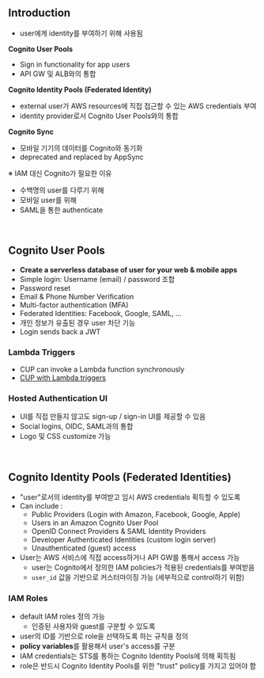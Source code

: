 ## Introduction

- user에게 identity를 부여하기 위해 사용됨

**Cognito User Pools**

- Sign in functionality for app users
- API GW 및 ALB와의 통합

**Cognito Identity Pools (Federated Identity)**

- external user가 AWS resources에 직접 접근할 수 있는 AWS credentials 부여
- identity provider로서 Cognito User Pools와의 통합

**Cognito Sync**

- 모바일 기기의 데이터를 Cognito와 동기화
- deprecated and replaced by AppSync

※ IAM 대신 Cognito가 필요한 이유

- 수백명의 user를 다루기 위해
- 모바일 user를 위해
- SAML을 통한 authenticate

<br>

## Cognito User Pools

- **Create a serverless database of user for your web & mobile apps**
- Simple login: Username (email) / password 조합
- Password reset
- Email & Phone Number Verification
- Multi-factor authentication (MFA)
- Federated Identities: Facebook, Google, SAML, ...
- 개인 정보가 유출된 경우 user 차단 기능
- Login sends back a JWT

### Lambda Triggers

- CUP can invoke a Lambda function synchronously
- [CUP with Lambda triggers](https://docs.aws.amazon.com/cognito/latest/developerguide/cognito-user-identity-pools-working-with-aws-lambda-triggers.html)

### Hosted Authentication UI

- UI를 직접 만들지 않고도 sign-up / sign-in UI를 제공할 수 있음
- Social logins, OIDC, SAML과의 통합
- Logo 및 CSS customize 가능

<br>

## Cognito Identity Pools (Federated Identities)

- "user"로서의 identity를 부여받고 임시 AWS credentials 획득할 수 있도록
- Can include :
  - Public Providers (Login with Amazon, Facebook, Google, Apple)
  - Users in an Amazon Cognito User Pool
  - OpenID Connect Providers & SAML Identity Providers
  - Developer Authenticated Identities (custom login server)
  - Unauthenticated (guest) access
- User는 AWS 서비스에 직접 access하거나 API GW를 통해서 access 가능
  - user는 Cognito에서 정의한 IAM policies가 적용된 credentials를 부여받음
  - `user_id` 값을 기반으로 커스터마이징 가능 (세부적으로 control하기 위함)

### IAM Roles

- default IAM roles 정의 가능
  - 인증된 사용자와 guest를 구분할 수 있도록
- user의 ID를 기반으로 role을 선택하도록 하는 규칙을 정의
- **policy variables**를 활용해서 user's access를 구분
- IAM credentials는 STS를 통하는 Cognito Identity Pools에 의해 획득됨
- role은 반드시 Cognito Identity Pools를 위한 "trust" policy를 가지고 있어야 함
